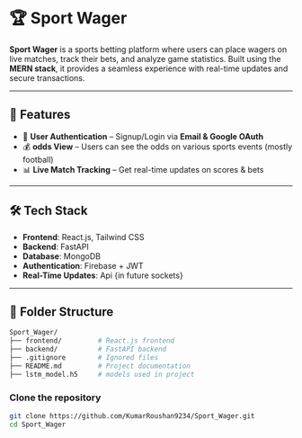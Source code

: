 # 🏆 Sport Wager

**Sport Wager** is a sports betting platform where users can place wagers on live matches, track their bets, and analyze game statistics. Built using the **MERN stack**, it provides a seamless experience with real-time updates and secure transactions.

---

## 🚀 Features

- 🔐 **User Authentication** – Signup/Login via **Email & Google OAuth**
- 💰 **odds View** – Users can see the odds on various sports events (mostly football)
- 📊 **Live Match Tracking** – Get real-time updates on scores & bets

---

## 🛠️ Tech Stack

- **Frontend**: React.js, Tailwind CSS
- **Backend**: FastAPI
- **Database**: MongoDB
- **Authentication**: Firebase + JWT
- **Real-Time Updates**: Api {in future sockets}

---

## 📂 Folder Structure

```bash
Sport_Wager/
├── frontend/         # React.js frontend
├── backend/          # FastAPI backend
├── .gitignore        # Ignored files
├── README.md         # Project documentation
├── lstm_model.h5     # models used in project
```

### Clone the repository

```bash
git clone https://github.com/KumarRoushan9234/Sport_Wager.git
cd Sport_Wager
```
